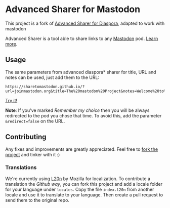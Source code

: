 Advanced Sharer for Mastodon
=========================

This project is a fork of [Advanced Sharer for Diaspora](https://github.com/sharetodiaspora/sharetodiaspora.github.io), adapted to work with mastodon

Advanced Sharer is a tool able to share links to any
[Mastodon](https://github.com/tootsuite/mastodon) pod.
[Learn more](https://sharetomastodon.github.io/about).

## Usage
The same parameters from advanced diaspora* sharer for title,
URL and notes can be used, just add them to the URL:

```
https://sharetomastodon.github.io/?url=joinmastodon.org&title=The%20mastodon%20Project&notes=Welcome%20to%20mastodon
```

[Try it!](https://sharetomastodon.github.io/?url=joinmastodon.org&title=The%20mastodon%20Project&notes=Welcome%20to%20mastodon)

**Note**: If you've marked *Remember my choice* then you
will be always redirected to the pod you chose that time.
To avoid this, add the parameter `&redirect=false` on the URL.

## Contributing
Any fixes and improvements are greatly appreciated. Feel
free to [fork the project](https://github.com/sharetomastodon/sharetomastodon.github.io/fork)
and tinker with it :)

### Translations
We're currently using [L20n](https://github.com/l20n/l20n.js)
by Mozilla for localization. To contribute a translation the
*Github way*, you can fork this project and add a locale folder
for your language under `locales`. Copy the file `index.l20n`
from another locale and use it to translate to your language.
Then create a pull request to send them to the original repo.
